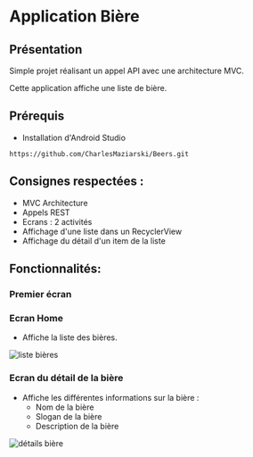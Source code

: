 # Application Bière

## Présentation

Simple projet réalisant un appel API avec une architecture MVC.

Cette application affiche une liste de bière.

## Prérequis


- Installation d'Android Studio


````
https://github.com/CharlesMaziarski/Beers.git
````

## Consignes respectées : 

- MVC Architecture
- Appels REST
- Ecrans : 2 activités
- Affichage d'une liste dans un RecyclerView
- Affichage du détail d'un item de la liste

## Fonctionnalités: 

### Premier écran 

### Ecran Home 

- Affiche la liste des bières.

<img src="liste_beers.jpg" alt="liste bières">  

### Ecran du détail de la bière

- Affiche les différentes informations sur la bière :
  - Nom de la bière
  - Slogan de la bière
  - Description de la bière


<img src="beers.jpg" alt="détails bière">






